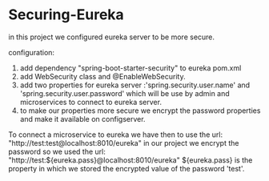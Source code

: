 # Securing-Eureka

in this project we configured eureka server to be more secure.

configuration:
1. add dependency "spring-boot-starter-security" to eureka pom.xml
2. add WebSecurity class and @EnableWebSecurity.
3. add two properties for eureka server :'spring.security.user.name' and 'spring.security.user.password' which will be use by admin and microservices to connect to eureka server.
4. to make our properties more secure we encrypt the password properties and make it available on configserver.

To connect a microservice to eureka we have then to use the url: "http://test:test@localhost:8010/eureka"
in our project we encrypt the password so we used the url: "http://test:${eureka.pass}@localhost:8010/eureka"
${eureka.pass} is the property in which we stored the encrypted value of the password 'test'.
